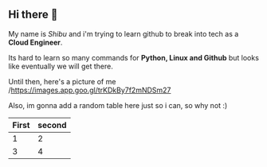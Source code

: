 ## Hi there 👋

My name is *Shibu* and i'm trying to learn github to break into tech as a **Cloud Engineer**. 

Its hard to learn so many commands for **Python, Linux and Github** but looks like eventually we will get there.

Until then, here's a picture of me /https://images.app.goo.gl/trKDkBy7f2mNDSm27

Also, im gonna add a random table here just so i can, so why not :)

First|second
-|-
1|2
3|4


<!--
**shivam6744/shivam6744** is a ✨ _special_ ✨ repository because its `README.md` (this file) appears on your GitHub profile.

Here are some ideas to get you started:

- 🔭 I’m currently working on ...
- 🌱 I’m currently learning ...
- 👯 I’m looking to collaborate on ...
- 🤔 I’m looking for help with ...
- 💬 Ask me about ...
- 📫 How to reach me: ...
- 😄 Pronouns: ...
- ⚡ Fun fact: ...
-->
